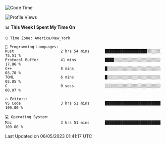<!--START_SECTION:waka-->
![Code Time](http://img.shields.io/badge/Code%20Time-363%20hrs%2033%20mins-blue)

![Profile Views](http://img.shields.io/badge/Profile%20Views-21-blue)

📊 **This Week I Spent My Time On** 

```text
🕑︎ Time Zone: America/New_York

💬 Programming Languages: 
Rust                     2 hrs 54 mins       ███████████████████░░░░░░   75.51 % 
Protocol Buffer          41 mins             ████░░░░░░░░░░░░░░░░░░░░░   17.86 % 
C++                      8 mins              █░░░░░░░░░░░░░░░░░░░░░░░░   03.70 % 
TOML                     6 mins              █░░░░░░░░░░░░░░░░░░░░░░░░   02.85 % 
C                        0 secs              ░░░░░░░░░░░░░░░░░░░░░░░░░   00.07 % 

🔥 Editors: 
VS Code                  3 hrs 51 mins       █████████████████████████   100.00 % 

💻 Operating System: 
Mac                      3 hrs 51 mins       █████████████████████████   100.00 % 
```


 Last Updated on 06/05/2023 01:41:17 UTC
<!--END_SECTION:waka-->
